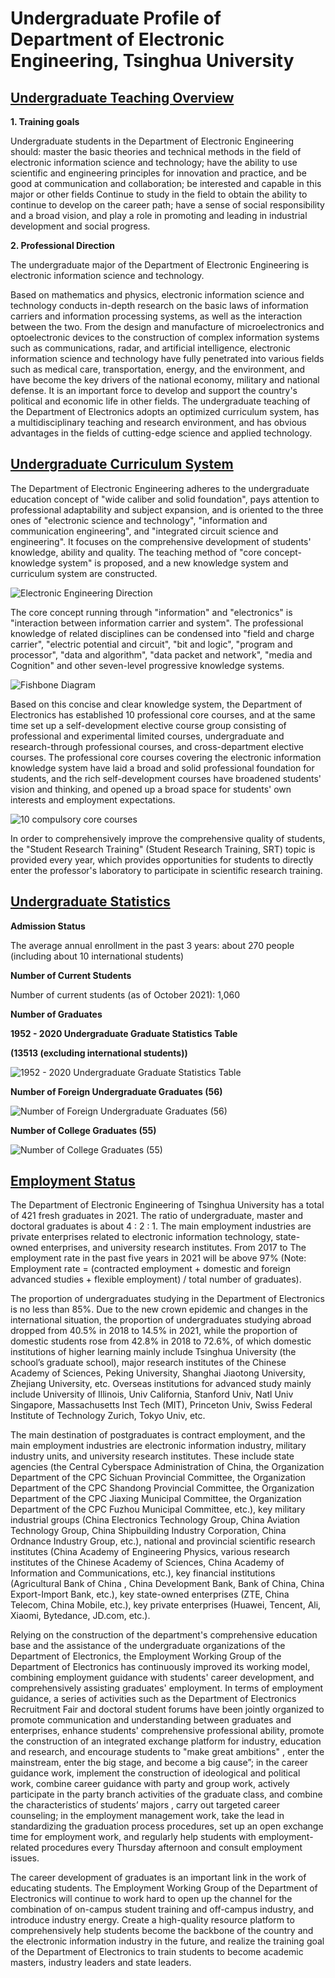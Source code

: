 # Undergraduate Profile of Department of Electronic Engineering, Tsinghua University

## [Undergraduate Teaching Overview](https://www.ee.tsinghua.edu.cn/zsjx/bks/bksjxgk.htm)

**1. Training goals**

Undergraduate students in the Department of Electronic Engineering should: master the basic theories and technical methods in the field of electronic information science and technology; have the ability to use scientific and engineering principles for innovation and practice, and be good at communication and collaboration; be interested and capable in this major or other fields Continue to study in the field to obtain the ability to continue to develop on the career path; have a sense of social responsibility and a broad vision, and play a role in promoting and leading in industrial development and social progress.

**2. Professional Direction**

The undergraduate major of the Department of Electronic Engineering is electronic information science and technology.

Based on mathematics and physics, electronic information science and technology conducts in-depth research on the basic laws of information carriers and information processing systems, as well as the interaction between the two. From the design and manufacture of microelectronics and optoelectronic devices to the construction of complex information systems such as communications, radar, and artificial intelligence, electronic information science and technology have fully penetrated into various fields such as medical care, transportation, energy, and the environment, and have become the key drivers of the national economy, military and national defense. It is an important force to develop and support the country's political and economic life in other fields. The undergraduate teaching of the Department of Electronics adopts an optimized curriculum system, has a multidisciplinary teaching and research environment, and has obvious advantages in the fields of cutting-edge science and applied technology.

## [Undergraduate Curriculum System](https://www.ee.tsinghua.edu.cn/zsjx/bks/bkskctx.htm)

The Department of Electronic Engineering adheres to the undergraduate education concept of "wide caliber and solid foundation", pays attention to professional adaptability and subject expansion, and is oriented to the three ones of "electronic science and technology", "information and communication engineering", and "integrated circuit science and engineering". It focuses on the comprehensive development of students' knowledge, ability and quality. The teaching method of "core concept-knowledge system" is proposed, and a new knowledge system and curriculum system are constructed.

![Electronic Engineering Direction](https://www.ee.tsinghua.edu.cn/__local/9/61/6B/29C596D2D5DD09886BD5387988B_B73EFD04_FF7F.png)

The core concept running through "information" and "electronics" is "interaction between information carrier and system". The professional knowledge of related disciplines can be condensed into "field and charge carrier", "electric potential and circuit", "bit and logic", "program and processor", "data and algorithm", "data packet and network", "media and Cognition" and other seven-level progressive knowledge systems.

![Fishbone Diagram](https://www.ee.tsinghua.edu.cn/__local/8/45/D5/C250657FF930A2B3FC5F593B31D_58753221_5024D.png)

Based on this concise and clear knowledge system, the Department of Electronics has established 10 professional core courses, and at the same time set up a self-development elective course group consisting of professional and experimental limited courses, undergraduate and research-through professional courses, and cross-department elective courses. The professional core courses covering the electronic information knowledge system have laid a broad and solid professional foundation for students, and the rich self-development courses have broadened students' vision and thinking, and opened up a broad space for students' own interests and employment expectations.

![10 compulsory core courses](https://www.ee.tsinghua.edu.cn/__local/A/E3/E7/D0D1E47C75F60A742ABEC43E5F6_96098688_A647.png)

In order to comprehensively improve the comprehensive quality of students, the "Student Research Training" (Student Research Training, SRT) topic is provided every year, which provides opportunities for students to directly enter the professor's laboratory to participate in scientific research training.

## [Undergraduate Statistics](https://www.ee.tsinghua.edu.cn/zsjx/bks/bkstjxx.htm)

**Admission Status**

The average annual enrollment in the past 3 years: about 270 people (including about 10 international students)

**Number of Current Students**

Number of current students (as of October 2021): 1,060

**Number of Graduates**

**1952 - 2020 Undergraduate Graduate Statistics Table**

**(13513 (excluding international students))**

![1952 - 2020 Undergraduate Graduate Statistics Table](https://www.ee.tsinghua.edu.cn/__local/E/3F/60/97F57DBB4D765D442A6B9CB0161_7997B5CA_13AF6.png)

**Number of Foreign Undergraduate Graduates (56)**

![Number of Foreign Undergraduate Graduates (56)](https://www.ee.tsinghua.edu.cn/__local/F/CA/51/AE4DE3D07AA0BA961366BE7BCF6_26187C12_6B24.png)

**Number of College Graduates (55)**

![Number of College Graduates (55)](https://www.ee.tsinghua.edu.cn/__local/E/E3/52/D908B133746E194F2A8F2A30C8F_B8D0364B_1733.png)

## [Employment Status](https://www.ee.tsinghua.edu.cn/zsjx/jyqk.htm)

The Department of Electronic Engineering of Tsinghua University has a total of 421 fresh graduates in 2021. The ratio of undergraduate, master and doctoral graduates is about 4 : 2 : 1. The main employment industries are private enterprises related to electronic information technology, state-owned enterprises, and university research institutes. From 2017 to The employment rate in the past five years in 2021 will be above 97% (Note: Employment rate = (contracted employment + domestic and foreign advanced studies + flexible employment) / total number of graduates).

The proportion of undergraduates studying in the Department of Electronics is no less than 85%. Due to the new crown epidemic and changes in the international situation, the proportion of undergraduates studying abroad dropped from 40.5% in 2018 to 14.5% in 2021, while the proportion of domestic students rose from 42.8% in 2018 to 72.6%, of which domestic institutions of higher learning mainly include Tsinghua University (the school’s graduate school), major research institutes of the Chinese Academy of Sciences, Peking University, Shanghai Jiaotong University, Zhejiang University, etc. Overseas institutions for advanced study mainly include University of Illinois, Univ California, Stanford Univ, Natl Univ Singapore, Massachusetts Inst Tech (MIT), Princeton Univ, Swiss Federal Institute of Technology Zurich, Tokyo Univ, etc.

The main destination of postgraduates is contract employment, and the main employment industries are electronic information industry, military industry units, and university research institutes. These include state agencies (the Central Cyberspace Administration of China, the Organization Department of the CPC Sichuan Provincial Committee, the Organization Department of the CPC Shandong Provincial Committee, the Organization Department of the CPC Jiaxing Municipal Committee, the Organization Department of the CPC Fuzhou Municipal Committee, etc.), key military industrial groups (China Electronics Technology Group, China Aviation Technology Group, China Shipbuilding Industry Corporation, China Ordnance Industry Group, etc.), national and provincial scientific research institutes (China Academy of Engineering Physics, various research institutes of the Chinese Academy of Sciences, China Academy of Information and Communications, etc.), key financial institutions (Agricultural Bank of China , China Development Bank, Bank of China, China Export-Import Bank, etc.), key state-owned enterprises (ZTE, China Telecom, China Mobile, etc.), key private enterprises (Huawei, Tencent, Ali, Xiaomi, Bytedance, JD.com, etc.).

Relying on the construction of the department's comprehensive education base and the assistance of the undergraduate organizations of the Department of Electronics, the Employment Working Group of the Department of Electronics has continuously improved its working model, combining employment guidance with students' career development, and comprehensively assisting graduates' employment. In terms of employment guidance, a series of activities such as the Department of Electronics Recruitment Fair and doctoral student forums have been jointly organized to promote communication and understanding between graduates and enterprises, enhance students' comprehensive professional ability, promote the construction of an integrated exchange platform for industry, education and research, and encourage students to "make great ambitions" , enter the mainstream, enter the big stage, and become a big cause”; in the career guidance work, implement the construction of ideological and political work, combine career guidance with party and group work, actively participate in the party branch activities of the graduate class, and combine the characteristics of students’ majors , carry out targeted career counseling; in the employment management work, take the lead in standardizing the graduation process procedures, set up an open exchange time for employment work, and regularly help students with employment-related procedures every Thursday afternoon and consult employment issues.

The career development of graduates is an important link in the work of educating students. The Employment Working Group of the Department of Electronics will continue to work hard to open up the channel for the combination of on-campus student training and off-campus industry, and introduce industry energy. Create a high-quality resource platform to comprehensively help students become the backbone of the country and the electronic information industry in the future, and realize the training goal of the Department of Electronics to train students to become academic masters, industry leaders and state leaders.